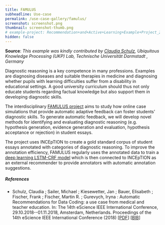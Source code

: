 ```yaml
---
title: FAMULUS
subheadline: Use-case
permalink: /use-case-gallery/famulus/
screenshot: screenshot.png
thumbnail: screenshot-thumb.png
# example-project: Recommendation+and+Active+Learning+Example+Project_2018-07-05_1103.zip
hidden: false
---
```


**Source**: <i>This example was kindly contributed by 
<a href="https://www.informatik.tu-darmstadt.de/ukp/ukp_home/staff_ukp/detailseite_mitarbeiter_1_41920.en.jsp">Claudia Schulz</a>,
 Ubiquitous Knowledge Processing (UKP) Lab, Technische Universität Darmstadt , Germany</i>

Diagnostic reasoning is a key competence in many professions. Examples are diagnosing diseases and 
suitable therapies in medicine and diagnosing whether pupils with learning difficulties suffer from
a disability in educational settings. A good university curriculum should thus not only educate
students regarding factual knowledge but also support them in developing diagnostic skills.

The interdisciplinary [FAMULUS project][1] aims to study how online case simulations that provide
automatic adaptive feedback can foster students' diagnostic skills. To generate automatic feedback,
we will develop novel methods for identifying and evaluating diagnostic reasoning (e.g. hypothesis
generation, evidence generation and evaluation, hypothesis acceptance or rejection) in student
essays.

The project uses INCEpTION to create a gold standard corpus of student essays annotated with 
categories of diagnostic reasoning. To improve the annotation efficiency, FAMULUS regularly uses
the annotated data to train a [deep learning LSTM-CRF model][2] which is then connected to INCEpTION
as an external recommender to provide annotators with automatic annotation suggestions.

##### References
* Schulz, Claudia ; Sailer, Michael ; Kiesewetter, Jan ; Bauer, Elisabeth ; Fischer, Frank ; 
  Fischer, Martin R. ; Gurevych, Iryna : Automatic Recommendations for Data Coding:
  a use case from medical and teacher education. In: The 14th eScience IEEE International 
  Conference, 29.10.2018--01.11.2018, Amsterdam, Netherlands. Proceedings of the 14th eScience IEEE International Conference 
  (2018)
  [[PDF](https://tubiblio.ulb.tu-darmstadt.de/107254/)]
  [[BIB](https://tubiblio.ulb.tu-darmstadt.de/cgi/export/eprint/107254/BibTeX/tubiblio-eprint-107254.bib)]

[1]: http://www.famulus-project.de
[2]: https://tubiblio.ulb.tu-darmstadt.de/107254/